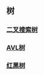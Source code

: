 ## 树

### [二叉搜索树](https://github.com/yesbutter/code-skills/blob/master/%E6%95%B0%E6%8D%AE%E7%BB%93%E6%9E%84%E4%B8%8E%E7%AE%97%E6%B3%95/note/%E4%BA%8C%E5%8F%89%E6%90%9C%E7%B4%A2%E6%A0%91.md)

### [AVL树]([https://github.com/yesbutter/code-skills/edit/master/%E6%95%B0%E6%8D%AE%E7%BB%93%E6%9E%84%E4%B8%8E%E7%AE%97%E6%B3%95/note/AVL%E6%A0%91.md](https://github.com/yesbutter/code-skills/edit/master/数据结构与算法/note/AVL树.md))

### [红黑树](https://github.com/yesbutter/code-skills/blob/master/%E6%95%B0%E6%8D%AE%E7%BB%93%E6%9E%84%E4%B8%8E%E7%AE%97%E6%B3%95/note/%E7%BA%A2%E9%BB%91%E6%A0%91.md)